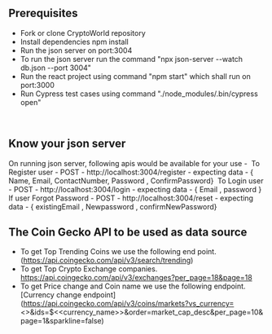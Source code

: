 ## Prerequisites
- Fork or clone CryptoWorld repository
- Install dependencies npm install
- Run the json server on port:3004
- To run the json server run the command "npx json-server --watch db.json --port 3004"
- Run the react project using command "npm start" which shall run on port:3000
- Run Cypress test cases using command "./node_modules/.bin/cypress open"

​
## Know your json server
On running json server, following apis would be available for your use -
​
To Register user - POST - http://localhost:3004/register - expecting data - { Name, Email, ContactNumber, Password , ConfirmPassword}
​
To Login user - POST - http://localhost:3004/login - expecting data - { Email , password }
​
If user Forgot Password - POST - http://localhost:3004/reset - expecting data - { existingEmail , Newpassword , confirmNewPassword}
​
​
## The Coin Gecko API to be used as data source
- To get Top Trending Coins we use the following end point.
(https://api.coingecko.com/api/v3/search/trending)
​
- To get Top Crypto Exchange companies.
https://api.coingecko.com/api/v3/exchanges?per_page=18&page=18
​
- To get Price change and Coin name we use the following endpoint.[Currency change endpoint]
(https://api.coingecko.com/api/v3/coins/markets?vs_currency=<<currecny>>&ids=$<<currency_name>>&order=market_cap_desc&per_page=10&page=1&sparkline=false)
​

​



